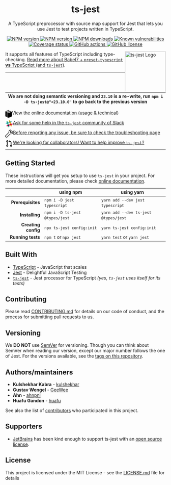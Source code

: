 <h1 align="center">ts-jest</h1>

<p align="center">A TypeScript preprocessor with source map support for Jest that lets you use Jest to test projects written in TypeScript.</p>

<p align="center">
  <a href="https://www.npmjs.com/package/ts-jest"><img src="https://img.shields.io/npm/v/ts-jest/latest.svg?style=flat-square" alt="NPM version" /> </a>
  <a href="https://www.npmjs.com/package/ts-jest"><img src="https://img.shields.io/npm/v/ts-jest/next.svg?style=flat-square" alt="NPM version" /> </a>
  <a href="https://www.npmjs.com/package/ts-jest"><img src="https://img.shields.io/npm/dm/ts-jest.svg?style=flat-square" alt="NPM downloads"/> </a>
  <a href="https://snyk.io/test/github/kulshekhar/ts-jest"><img src="https://snyk.io/test/github/kulshekhar/ts-jest/badge.svg?style=flat-square" alt="Known vulnerabilities"/> </a>
  <a href="https://coveralls.io/github/kulshekhar/ts-jest?branch=master"><img src="https://coveralls.io/repos/github/kulshekhar/ts-jest/badge.svg?branch=master" alt="Coverage status"/> </a>
  <a href="https://actions-badge.atrox.dev/kulshekhar/ts-jest/goto?ref=master"><img alt="GitHub actions" src="https://img.shields.io/endpoint.svg?url=https%3A%2F%2Factions-badge.atrox.dev%2Fkulshekhar%2Fts-jest%2Fbadge%3Fref%3Dmaster&style=flat-square" /> </a>
  <a href="https://github.com/kulshekhar/ts-jest/blob/master/LICENSE"><img src="https://img.shields.io/npm/l/ts-jest.svg?style=flat-square" alt="GitHub license"/> </a>
</p>

<img src="./icon.png" align="right" title="ts-jest Logo" width="128" height="128">

It supports all features of TypeScript including type-checking. [Read more about Babel7 + `preset-typescript` **vs** TypeScript (and `ts-jest`)](https://kulshekhar.github.io/ts-jest/user/babel7-or-ts).

---

| We are not doing semantic versioning and `23.10` is a re-write, run `npm i -D ts-jest@"<23.10.0"` to go back to the previous version |
|---|

[<img src="./docs/static/img/documentation.png" align="left" height="24"> View the online documentation (usage & technical)](https://kulshekhar.github.io/ts-jest)

[<img src="./docs/static/img/slack.png" align="left" height="24"> Ask for some help in the `ts-jest` community of Slack](https://bit.ly/3bRHFPQ)

[<img src="./docs/static/img/troubleshooting.png" align="left" height="24"> Before reporting any issue, be sure to check the troubleshooting page](TROUBLESHOOTING.md)

[<img src="./docs/static/img/pull-request.png" align="left" height="24"> We're looking for collaborators! Want to help improve `ts-jest`?](https://github.com/kulshekhar/ts-jest/issues/223)

---

## Getting Started

These instructions will get you setup to use `ts-jest` in your project. For more detailed documentation, please check [online documentation](https://kulshekhar.github.io/ts-jest).

| | using npm | using yarn |
|---:|---|---|
| **Prerequisites** | `npm i -D jest typescript` | `yarn add --dev jest typescript` |
| **Installing** | `npm i -D ts-jest @types/jest` | `yarn add --dev ts-jest @types/jest` |
| **Creating config** | `npx ts-jest config:init` | `yarn ts-jest config:init` |
| **Running tests** | `npm t` or `npx jest` | `yarn test` or `yarn jest` |

## Built With

* [TypeScript](https://www.typescriptlang.org/) - JavaScript that scales
* [Jest](https://jestjs.io/) - Delightful JavaScript Testing
* [`ts-jest`](https://kulshekhar.github.io/ts-jest) - Jest processor for TypeScript _(yes, `ts-jest` uses itself for its tests)_

## Contributing

Please read [CONTRIBUTING.md](CONTRIBUTING.md) for details on our code of conduct, and the process for submitting pull requests to us.

## Versioning

We **DO NOT** use [SemVer](http://semver.org/) for versioning. Though you can think about SemVer when reading our version, except our major number follows the one of Jest. For the versions available, see the [tags on this repository](https://github.com/kulshekhar/ts-jest/tags).

## Authors/maintainers

* **Kulshekhar Kabra** - [kulshekhar](https://github.com/kulshekhar)
* **Gustav Wengel** - [GeeWee](https://github.com/GeeWee)
* **Ahn** - [ahnpnl](https://github.com/ahnpnl)
* **Huafu Gandon** - [huafu](https://github.com/huafu)

See also the list of [contributors](https://github.com/kulshekhar/ts-jest/contributors) who participated in this project.

## Supporters

- [JetBrains](https://www.jetbrains.com/?from=ts-jest) has been kind enough to support ts-jest with an [open source license](https://www.jetbrains.com/community/opensource/?from=ts-jest).

## License

This project is licensed under the MIT License - see the [LICENSE.md](LICENSE.md) file for details
